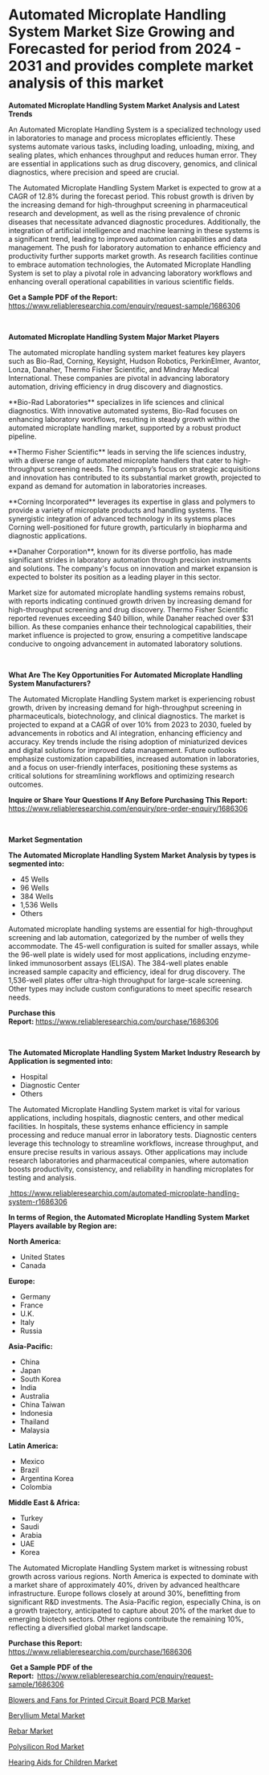 <p><h1>Automated Microplate Handling System Market Size Growing and Forecasted for period from 2024 - 2031 and provides complete market analysis of this market</h1></p><p><strong>Automated Microplate Handling System Market Analysis and Latest Trends</strong></p>
<p><p>An Automated Microplate Handling System is a specialized technology used in laboratories to manage and process microplates efficiently. These systems automate various tasks, including loading, unloading, mixing, and sealing plates, which enhances throughput and reduces human error. They are essential in applications such as drug discovery, genomics, and clinical diagnostics, where precision and speed are crucial.</p><p>The Automated Microplate Handling System Market is expected to grow at a CAGR of 12.8% during the forecast period. This robust growth is driven by the increasing demand for high-throughput screening in pharmaceutical research and development, as well as the rising prevalence of chronic diseases that necessitate advanced diagnostic procedures. Additionally, the integration of artificial intelligence and machine learning in these systems is a significant trend, leading to improved automation capabilities and data management. The push for laboratory automation to enhance efficiency and productivity further supports market growth. As research facilities continue to embrace automation technologies, the Automated Microplate Handling System is set to play a pivotal role in advancing laboratory workflows and enhancing overall operational capabilities in various scientific fields.</p></p>
<p><strong>Get a Sample PDF of the Report:&nbsp;</strong> <a href="https://www.reliableresearchiq.com/enquiry/request-sample/1686306?utm_campaign=1119&utm_medium=2&utm_source=Github&utm_content=ia&utm_term=06102024&utm_id=automated-microplate-handling-system">https://www.reliableresearchiq.com/enquiry/request-sample/1686306</a></p>
<p>&nbsp;</p>
<p><strong>Automated Microplate Handling System Major Market Players</strong></p>
<p><p>The automated microplate handling system market features key players such as Bio-Rad, Corning, Keysight, Hudson Robotics, PerkinElmer, Avantor, Lonza, Danaher, Thermo Fisher Scientific, and Mindray Medical International. These companies are pivotal in advancing laboratory automation, driving efficiency in drug discovery and diagnostics.</p><p>**Bio-Rad Laboratories** specializes in life sciences and clinical diagnostics. With innovative automated systems, Bio-Rad focuses on enhancing laboratory workflows, resulting in steady growth within the automated microplate handling market, supported by a robust product pipeline.</p><p>**Thermo Fisher Scientific** leads in serving the life sciences industry, with a diverse range of automated microplate handlers that cater to high-throughput screening needs. The company’s focus on strategic acquisitions and innovation has contributed to its substantial market growth, projected to expand as demand for automation in laboratories increases.</p><p>**Corning Incorporated** leverages its expertise in glass and polymers to provide a variety of microplate products and handling systems. The synergistic integration of advanced technology in its systems places Corning well-positioned for future growth, particularly in biopharma and diagnostic applications.</p><p>**Danaher Corporation**, known for its diverse portfolio, has made significant strides in laboratory automation through precision instruments and solutions. The company's focus on innovation and market expansion is expected to bolster its position as a leading player in this sector.</p><p>Market size for automated microplate handling systems remains robust, with reports indicating continued growth driven by increasing demand for high-throughput screening and drug discovery. Thermo Fisher Scientific reported revenues exceeding $40 billion, while Danaher reached over $31 billion. As these companies enhance their technological capabilities, their market influence is projected to grow, ensuring a competitive landscape conducive to ongoing advancement in automated laboratory solutions.</p></p>
<p>&nbsp;</p>
<p><strong>What Are The Key Opportunities For Automated Microplate Handling System Manufacturers?</strong></p>
<p><p>The Automated Microplate Handling System market is experiencing robust growth, driven by increasing demand for high-throughput screening in pharmaceuticals, biotechnology, and clinical diagnostics. The market is projected to expand at a CAGR of over 10% from 2023 to 2030, fueled by advancements in robotics and AI integration, enhancing efficiency and accuracy. Key trends include the rising adoption of miniaturized devices and digital solutions for improved data management. Future outlooks emphasize customization capabilities, increased automation in laboratories, and a focus on user-friendly interfaces, positioning these systems as critical solutions for streamlining workflows and optimizing research outcomes.</p></p>
<p><strong>Inquire or Share Your Questions If Any Before Purchasing This Report:</strong> <a href="https://www.reliableresearchiq.com/enquiry/pre-order-enquiry/1686306?utm_campaign=1119&utm_medium=2&utm_source=Github&utm_content=ia&utm_term=06102024&utm_id=automated-microplate-handling-system">https://www.reliableresearchiq.com/enquiry/pre-order-enquiry/1686306</a></p>
<p>&nbsp;</p>
<p><strong>Market Segmentation</strong></p>
<p><strong>The Automated Microplate Handling System Market Analysis by types is segmented into:</strong></p>
<p><ul><li>45 Wells</li><li>96 Wells</li><li>384 Wells</li><li>1,536 Wells</li><li>Others</li></ul></p>
<p><p>Automated microplate handling systems are essential for high-throughput screening and lab automation, categorized by the number of wells they accommodate. The 45-well configuration is suited for smaller assays, while the 96-well plate is widely used for most applications, including enzyme-linked immunosorbent assays (ELISA). The 384-well plates enable increased sample capacity and efficiency, ideal for drug discovery. The 1,536-well plates offer ultra-high throughput for large-scale screening. Other types may include custom configurations to meet specific research needs.</p></p>
<p><strong>Purchase this Report:&nbsp;</strong><a href="https://www.reliableresearchiq.com/purchase/1686306?utm_campaign=1119&utm_medium=2&utm_source=Github&utm_content=ia&utm_term=06102024&utm_id=automated-microplate-handling-system">https://www.reliableresearchiq.com/purchase/1686306</a></p>
<p>&nbsp;</p>
<p><strong>The Automated Microplate Handling System Market Industry Research by Application is segmented into:</strong></p>
<p><ul><li>Hospital</li><li>Diagnostic Center</li><li>Others</li></ul></p>
<p><p>The Automated Microplate Handling System market is vital for various applications, including hospitals, diagnostic centers, and other medical facilities. In hospitals, these systems enhance efficiency in sample processing and reduce manual error in laboratory tests. Diagnostic centers leverage this technology to streamline workflows, increase throughput, and ensure precise results in various assays. Other applications may include research laboratories and pharmaceutical companies, where automation boosts productivity, consistency, and reliability in handling microplates for testing and analysis.</p></p>
<p><a href="https://www.reliableresearchiq.com/automated-microplate-handling-system-r1686306?utm_campaign=1119&utm_medium=2&utm_source=Github&utm_content=ia&utm_term=06102024&utm_id=automated-microplate-handling-system">&nbsp;https://www.reliableresearchiq.com/automated-microplate-handling-system-r1686306</a></p>
<p><strong>In terms of Region, the Automated Microplate Handling System Market Players available by Region are:</strong></p>
<p>
    <p> <strong> North America: </strong>
        <ul>
            <li>United States</li>
            <li>Canada</li>
        </ul>
        </p> 
    <p> <strong> Europe: </strong>
        <ul>
            <li>Germany</li>
            <li>France</li>
            <li>U.K.</li>
            <li>Italy</li>
            <li>Russia</li>
        </ul>
        </p> 
    <p> <strong> Asia-Pacific: </strong>
        <ul>
            <li>China</li>
            <li>Japan</li>
            <li>South Korea</li>
            <li>India</li>
            <li>Australia</li>
            <li>China Taiwan</li>
            <li>Indonesia</li>
            <li>Thailand</li>
            <li>Malaysia</li>
        </ul>
        </p> 
    <p> <strong> Latin America: </strong>
        <ul>
            <li>Mexico</li>
            <li>Brazil</li>
            <li>Argentina Korea</li>
            <li>Colombia</li>
        </ul>
        </p> 
    <p> <strong> Middle East & Africa: </strong>
        <ul>
            <li>Turkey</li>
            <li>Saudi</li>
            <li>Arabia</li>
            <li>UAE</li>
            <li>Korea</li>
        </ul>
    </p>
    </p>
<p><p>The Automated Microplate Handling System market is witnessing robust growth across various regions. North America is expected to dominate with a market share of approximately 40%, driven by advanced healthcare infrastructure. Europe follows closely at around 30%, benefitting from significant R&D investments. The Asia-Pacific region, especially China, is on a growth trajectory, anticipated to capture about 20% of the market due to emerging biotech sectors. Other regions contribute the remaining 10%, reflecting a diversified global market landscape.</p></p>
<p><strong>Purchase this Report: </strong><a href="https://www.reliableresearchiq.com/purchase/1686306?utm_campaign=1119&utm_medium=2&utm_source=Github&utm_content=ia&utm_term=06102024&utm_id=automated-microplate-handling-system">https://www.reliableresearchiq.com/purchase/1686306</a></p>
<p>&nbsp;<strong>Get a Sample PDF of the Report:&nbsp;&nbsp;</strong><a href="https://www.reliableresearchiq.com/enquiry/request-sample/1686306?utm_campaign=1119&utm_medium=2&utm_source=Github&utm_content=ia&utm_term=06102024&utm_id=automated-microplate-handling-system">https://www.reliableresearchiq.com/enquiry/request-sample/1686306</a></p>
<p><strong></strong></p>
<p><p><a href="https://issuu.com/reportprime-2/docs/blowers-and-fans-for-printed-circui_7057c3924453d9?utm_campaign=1119&utm_medium=2&utm_source=Github&utm_content=ia&utm_term=06102024&utm_id=automated-microplate-handling-system">Blowers and Fans for Printed Circuit Board PCB Market</a></p><p><a href="https://www.linkedin.com/pulse/beryllium-metal-market-analysis-report-global-insights-region-qtm1e?utm_campaign=1119&utm_medium=2&utm_source=Github&utm_content=ia&utm_term=06102024&utm_id=automated-microplate-handling-system">Beryllium Metal Market</a></p><p><a href="https://www.linkedin.com/pulse/global-perspectives-rebar-market-trends-forecast-2024-2031-9p40e?utm_campaign=1119&utm_medium=2&utm_source=Github&utm_content=ia&utm_term=06102024&utm_id=automated-microplate-handling-system">Rebar Market</a></p><p><a href="https://www.linkedin.com/pulse/market-dynamics-future-trends-global-polysilicon-rod-sector-exuue?utm_campaign=1119&utm_medium=2&utm_source=Github&utm_content=ia&utm_term=06102024&utm_id=automated-microplate-handling-system">Polysilicon Rod Market</a></p><p><a href="https://issuu.com/reportprime-2/docs/hearing-aids-for-children-market-si_3f1be71411f2f5?utm_campaign=1119&utm_medium=2&utm_source=Github&utm_content=ia&utm_term=06102024&utm_id=automated-microplate-handling-system">Hearing Aids for Children Market</a></p></p>
